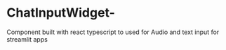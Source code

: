 # ChatInputWidget-
Component built with react typescript to used for Audio and text input for streamlit apps
